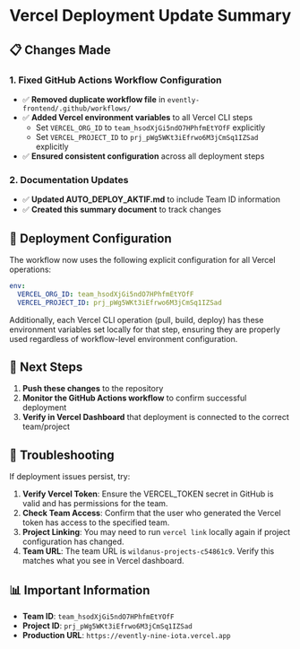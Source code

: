 # Vercel Deployment Update Summary

## 📋 Changes Made

### 1. Fixed GitHub Actions Workflow Configuration

- ✅ **Removed duplicate workflow file** in `evently-frontend/.github/workflows/` 
- ✅ **Added Vercel environment variables** to all Vercel CLI steps
  - Set `VERCEL_ORG_ID` to `team_hsodXjGi5ndO7HPhfmEtYOfF` explicitly
  - Set `VERCEL_PROJECT_ID` to `prj_pWg5WKt3iEfrwo6M3jCmSq1IZSad` explicitly
- ✅ **Ensured consistent configuration** across all deployment steps

### 2. Documentation Updates

- ✅ **Updated AUTO_DEPLOY_AKTIF.md** to include Team ID information
- ✅ **Created this summary document** to track changes

## 🚀 Deployment Configuration

The workflow now uses the following explicit configuration for all Vercel operations:

```yaml
env:
  VERCEL_ORG_ID: team_hsodXjGi5ndO7HPhfmEtYOfF
  VERCEL_PROJECT_ID: prj_pWg5WKt3iEfrwo6M3jCmSq1IZSad
```

Additionally, each Vercel CLI operation (pull, build, deploy) has these environment variables set locally for that step, ensuring they are properly used regardless of workflow-level environment configuration.

## 🔄 Next Steps

1. **Push these changes** to the repository
2. **Monitor the GitHub Actions workflow** to confirm successful deployment
3. **Verify in Vercel Dashboard** that deployment is connected to the correct team/project

## 🔧 Troubleshooting

If deployment issues persist, try:

1. **Verify Vercel Token**: Ensure the VERCEL_TOKEN secret in GitHub is valid and has permissions for the team.
2. **Check Team Access**: Confirm that the user who generated the Vercel token has access to the specified team.
3. **Project Linking**: You may need to run `vercel link` locally again if project configuration has changed.
4. **Team URL**: The team URL is `wildanus-projects-c54861c9`. Verify this matches what you see in Vercel dashboard.

## 📊 Important Information

- **Team ID**: `team_hsodXjGi5ndO7HPhfmEtYOfF`
- **Project ID**: `prj_pWg5WKt3iEfrwo6M3jCmSq1IZSad`
- **Production URL**: `https://evently-nine-iota.vercel.app`
